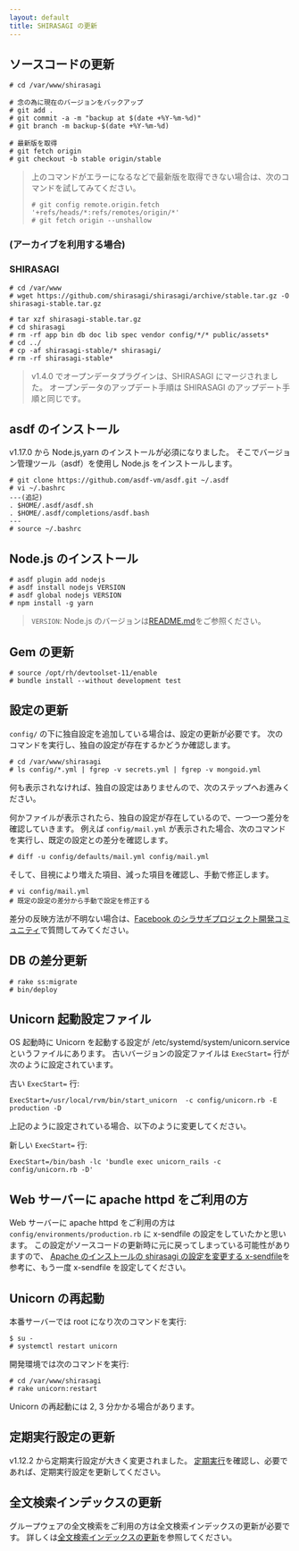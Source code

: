 ```yaml
---
layout: default
title: SHIRASAGI の更新
---
```


## ソースコードの更新

```
# cd /var/www/shirasagi

# 念の為に現在のバージョンをバックアップ
# git add .
# git commit -a -m "backup at $(date +%Y-%m-%d)"
# git branch -m backup-$(date +%Y-%m-%d)

# 最新版を取得
# git fetch origin
# git checkout -b stable origin/stable
```

> 上のコマンドがエラーになるなどで最新版を取得できない場合は、次のコマンドを試してみてください。
>
> ```
> # git config remote.origin.fetch '+refs/heads/*:refs/remotes/origin/*'
> # git fetch origin --unshallow
> ```

### (アーカイブを利用する場合)

### SHIRASAGI

```
# cd /var/www
# wget https://github.com/shirasagi/shirasagi/archive/stable.tar.gz -O shirasagi-stable.tar.gz

# tar xzf shirasagi-stable.tar.gz
# cd shirasagi
# rm -rf app bin db doc lib spec vendor config/*/* public/assets*
# cd ../
# cp -af shirasagi-stable/* shirasagi/
# rm -rf shirasagi-stable*
```

> v1.4.0 でオープンデータプラグインは、SHIRASAGI にマージされました。
> オープンデータのアップデート手順は SHIRASAGI のアップデート手順と同じです。

## asdf のインストール

v1.17.0 から Node.js,yarn のインストールが必須になりました。
そこでバージョン管理ツール（asdf）を使用し Node.js をインストールします。

```
# git clone https://github.com/asdf-vm/asdf.git ~/.asdf
# vi ~/.bashrc
---(追記)
. $HOME/.asdf/asdf.sh
. $HOME/.asdf/completions/asdf.bash
---
# source ~/.bashrc
```

## Node.js のインストール

```
# asdf plugin add nodejs
# asdf install nodejs VERSION
# asdf global nodejs VERSION
# npm install -g yarn
```

> `VERSION`: Node.js のバージョンは[README.md](https://github.com/shirasagi/shirasagi/blob/stable/README.md)をご参照ください。

## Gem の更新

```
# source /opt/rh/devtoolset-11/enable
# bundle install --without development test
```

## 設定の更新

`config/` の下に独自設定を追加している場合は、設定の更新が必要です。
次のコマンドを実行し、独自の設定が存在するかどうか確認します。

```
# cd /var/www/shirasagi
# ls config/*.yml | fgrep -v secrets.yml | fgrep -v mongoid.yml
```

何も表示されなければ、独自の設定はありませんので、次のステップへお進みください。

何かファイルが表示されたら、独自の設定が存在しているので、一つ一つ差分を確認していきます。
例えば `config/mail.yml` が表示された場合、次のコマンドを実行し、既定の設定との差分を確認します。

```
# diff -u config/defaults/mail.yml config/mail.yml
```

そして、目視により増えた項目、減った項目を確認し、手動で修正します。

```
# vi config/mail.yml
# 既定の設定の差分から手動で設定を修正する
```

差分の反映方法が不明ない場合は、[Facebook のシラサギプロジェクト開発コミュニティ](https://www.facebook.com/groups/ssproj/)で質問してみてください。

## DB の差分更新

```
# rake ss:migrate
# bin/deploy
```

## Unicorn 起動設定ファイル

OS 起動時に Unicorn を起動する設定が /etc/systemd/system/unicorn.service というファイルにあります。
古いバージョンの設定ファイルは `ExecStart=` 行が次のように設定されています。

古い `ExecStart=` 行:

```
ExecStart=/usr/local/rvm/bin/start_unicorn  -c config/unicorn.rb -E production -D
```

上記のように設定されている場合、以下のように変更してください。

新しい `ExecStart=` 行:

```
ExecStart=/bin/bash -lc 'bundle exec unicorn_rails -c config/unicorn.rb -D'
```

## Web サーバーに apache httpd をご利用の方

Web サーバーに apache httpd をご利用の方は `config/environments/production.rb` に x-sendfile の設定をしていたかと思います。
この設定がソースコードの更新時に元に戻ってしまっている可能性がありますので、
[Apache のインストールの shirasagi の設定を変更する x-sendfile](/installation/apache.html#shirasagiの設定を変更するx-sendfile)を参考に、もう一度 x-sendfile を設定してください。

## Unicorn の再起動

本番サーバーでは root になり次のコマンドを実行:

```
$ su -
# systemctl restart unicorn
```

開発環境では次のコマンドを実行:

```
# cd /var/www/shirasagi
# rake unicorn:restart
```

Unicorn の再起動には 2, 3 分かかる場合があります。

## 定期実行設定の更新

v1.12.2 から定期実行設定が大きく変更されました。
[定期実行](/settings/cron.html)を確認し、必要であれば、定期実行設定を更新してください。

## 全文検索インデックスの更新

グループウェアの全文検索をご利用の方は全文検索インデックスの更新が必要です。
詳しくは[全文検索インデックスの更新](/updation/elasticsearch_index.html)を参照してください。
